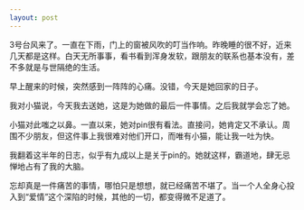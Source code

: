 ```yaml
---
layout: post
---
```

3号台风来了。一直在下雨，门上的窗被风吹的叮当作响。昨晚睡的很不好，近来几天都是这样。白天无所事事，看书看到浑身发软，跟朋友的联系也基本没有，差不多就是与世隔绝的生活。

早上醒来的时候，突然感到一阵阵的心痛。没错，今天是她回家的日子。

我对小猫说，今天我去送她，这是为她做的最后一件事情。之后我就学会忘了她。

小猫对此嗤之以鼻。一直以来，她对pin很有看法。直接问，她肯定又不承认。周围不少朋友，但这件事上我很难对他们开口，而唯有小猫，能让我一吐为快。

我翻着这半年的日志，似乎有九成以上是关于pin的。她就这样，霸道地，肆无忌惮地占有了我的大脑。

忘却真是一件痛苦的事情，哪怕只是想想，就已经痛苦不堪了。当一个人全身心投入到“爱情”这个深陷的时候，其他的一切，都变得微不足道了。